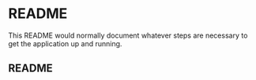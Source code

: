 # README

This README would normally document whatever steps are necessary to get the
application up and running.


## README
